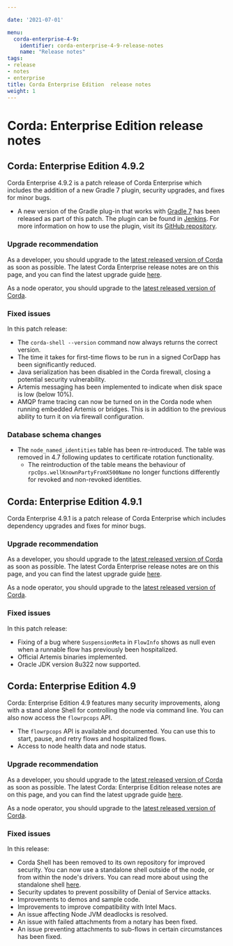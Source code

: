 ```yaml
---

date: '2021-07-01'

menu:
  corda-enterprise-4-9:
    identifier: corda-enterprise-4-9-release-notes
    name: "Release notes"
tags:
- release
- notes
- enterprise
title: Corda Enterprise Edition  release notes
weight: 1
---
```



# Corda: Enterprise Edition release notes

## Corda: Enterprise Edition 4.9.2

Corda Enterprise 4.9.2 is a patch release of Corda Enterprise which includes the addition of a new Gradle 7 plugin, security upgrades, and fixes for minor bugs.

* A new version of the Gradle plug-in that works with [Gradle 7](https://docs.gradle.org/7.0/release-notes.html) has been released as part of this patch. The plugin can be found in [Jenkins](https://ci01.dev.r3.com/blue/organizations/jenkins/Corda-Gradle-Build-Plugins%2Fcorda-gradle-plugins/detail/release%2F5.1.0-RC01/1/pipeline/).
For more information on how to use the plugin, visit its [GitHub repository](https://github.com/corda/samples-kotlin/tree/chrisr3-gradle7).

### Upgrade recommendation

As a developer, you should upgrade to the [latest released version of Corda](../../../../../en/platform/corda/4.9/enterprise.html) as soon as possible. The latest Corda Enterprise release notes are on this page, and you can find the latest upgrade guide [here](../../../../../en/platform/corda/4.9/enterprise/upgrading-index.md).

As a node operator, you should upgrade to the [latest released version of Corda](../../../../../en/platform/corda/4.9/enterprise.html).

### Fixed issues

In this patch release:

* The `corda-shell --version` command now always returns the correct version.
* The time it takes for first-time flows to be run in a signed CorDapp has been significantly reduced.
* Java serialization has been disabled in the Corda firewall, closing a potential security vulnerability.
* Artemis messaging has been implemented to indicate when disk space is low (below 10%).
* AMQP frame tracing can now be turned on in the Corda node when running embedded Artemis or bridges. This is in addition to the previous ability to turn it on via firewall configuration.

### Database schema changes

* The `node_named_identities` table has been re-introduced. The table was removed in 4.7 following updates to certificate rotation functionality.
  * The reintroduction of the table means the behaviour of `rpcOps.wellKnownPartyFromX500Name` no longer functions differently for revoked and non-revoked identities.

## Corda: Enterprise Edition 4.9.1

Corda Enterprise 4.9.1 is a patch release of Corda Enterprise which includes dependency upgrades and fixes for minor bugs.

### Upgrade recommendation

As a developer, you should upgrade to the [latest released version of Corda](../../../../../en/platform/corda/4.9/enterprise.html) as soon as possible. The latest Corda Enterprise release notes are on this page, and you can find the latest upgrade guide [here](../../../../../en/platform/corda/4.9/enterprise/upgrading-index.md).

As a node operator, you should upgrade to the [latest released version of Corda](../../../../../en/platform/corda/4.9/enterprise.html).

### Fixed issues

In this patch release:

* Fixing of a bug where `SuspensionMeta` in `FlowInfo` shows as null even when a runnable flow has previously been hospitalized.
* Official Artemis binaries implemented.
* Oracle JDK version 8u322 now supported.

## Corda: Enterprise Edition 4.9

Corda: Enterprise Edition  4.9 features many security improvements, along with a stand alone Shell for controlling the node via command line. You can also now access the `flowrpcops` API.

* The `flowrpcops` API is available and documented. You can use this to start, pause, and retry flows and hospitalized flows.
* Access to node health data and node status.

### Upgrade recommendation

As a developer, you should upgrade to the [latest released version of Corda](../../../../../en/platform/corda/4.9/enterprise.html) as soon as possible. The latest Corda: Enterprise Edition  release notes are on this page, and you can find the latest upgrade guide [here](../../../../../en/platform/corda/4.9/enterprise/upgrading-index.md).

As a node operator, you should upgrade to the [latest released version of Corda](../../../../../en/platform/corda/4.9/enterprise.html).

### Fixed issues

In this release:

* Corda Shell has been removed to its own repository for improved security. You can now use a standalone shell outside of the node, or from within the node's drivers. You can read more about using the standalone shell [here](./node/operating/shell.html#the-standalone-shell).
* Security updates to prevent possibility of Denial of Service attacks.
* Improvements to demos and sample code.
* Improvements to improve compatibility with Intel Macs.
* An issue affecting Node JVM deadlocks is resolved.
* An issue with failed attachments from a notary has been fixed.
* An issue preventing attachments to sub-flows in certain circumstances has been fixed.
